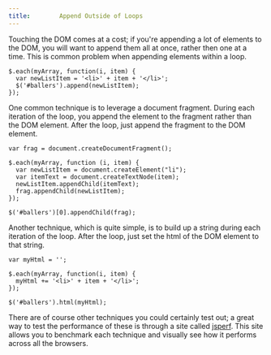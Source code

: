 ```yaml
---
title:        Append Outside of Loops
---
```


Touching the DOM comes at a cost; if you're appending a lot of elements to the
DOM, you will want to append them all at once, rather then one at a time. This is common problem when appending elements within a loop.

```
$.each(myArray, function(i, item) {
  var newListItem = '<li>' + item + '</li>';
  $('#ballers').append(newListItem);
});
```

One common technique is to leverage a document fragment. During each iteration
of the loop, you append the element to the fragment rather than the DOM
element. After the loop, just append the fragment to the DOM element.

```
var frag = document.createDocumentFragment();

$.each(myArray, function (i, item) {
  var newListItem = document.createElement("li");
  var itemText = document.createTextNode(item);
  newListItem.appendChild(itemText);
  frag.appendChild(newListItem);
});

$('#ballers')[0].appendChild(frag);
```

Another technique, which is quite simple, is to build up a string during each iteration of the loop. After the loop, just set the html of the DOM element to that string.

```
var myHtml = '';

$.each(myArray, function(i, item) {
  myHtml += '<li>' + item + '</li>';
});

$('#ballers').html(myHtml);
```

There are of course other techniques you could certainly test out; a great way to test the performance of these is through a site called [jsperf](http://jsperf.com). This site allows you to benchmark each technique and visually see how it performs across all the browsers.
